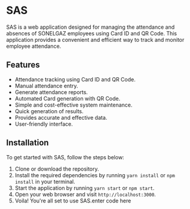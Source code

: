 # SAS

SAS is a web application designed for managing the attendance and absences of SONELGAZ employees using Card ID and QR Code. This application provides a convenient and efficient way to track and monitor employee attendance.

## Features

- Attendance tracking using Card ID and QR Code.
- Manual attendance entry.
- Generate attendance reports.
- Automated Card generation with QR Code.
- Simple and cost-effective system maintenance.
- Quick generation of results.
- Provides accurate and effective data.
- User-friendly interface.

## Installation

To get started with SAS, follow the steps below:

1. Clone or download the repository.
2. Install the required dependencies by running `yarn install` or `npm install` in your terminal.
3. Start the application by running `yarn start` or `npm start`.
4. Open your web browser and visit `http://localhost:3000`.
5. Voila! You're all set to use SAS.enter code here
